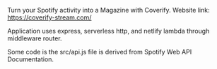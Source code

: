 Turn your Spotify activity into a Magazine with Coverify. Website link: https://coverify-stream.com/

Application uses express, serverless http, and netlify lambda through middleware router.

Some code is the src/api.js file is derived from Spotify Web API Documentation.

